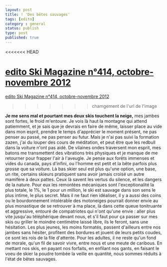 ```yaml
---
layout: post
title: ! 'Des bêtes sauvages'
tags: [edito]
category : general
status: publish
type: post
published: true
---
```

<<<<<<< HEAD

[edito Ski Magazine n°414, octobre-novembre 2012](Edito%20betes%20sauvages.pdf)
=======
[edito Ski Magazine n°414, octobre-novembre 2012](http://farm9.staticflickr.com/8399/8679600035_73eeb8e930.jpg)
>>>>>>> chamgement de l'url de l'image

**Je me sens mal et pourtant mes deux skis touchent la neige,** mes jambes sont fortes, le froid m'entoure. Je vois là haut la montagne qui attend patiemment, et je sais que je devrais en faire de même, laisser place au vide dans mon esprit, prendre le temps d'apprécier le moment présent, ne pas penser au passé, ne pas penser au futur.
Mais je n'ai pas suivi la formation zazen, j'ai du louper des cours de méditation, et peut être que les redbull dans la voiture n'ont pas aidé. De vilaines ondes traversent mon esprit, mes batons me transmettent des vibrations très physiques et je manque de me retourner pour frapper l'air à l'aveugle. Je pense aux forêts immenses et vides du canada, pays d'infini, ou l'homme est petit et la bête parfois plus grosse que sa voiture. Là bas skier seul est plus qu'une option, une base, un rite, certains skieurs pratiquent sans avoir jamais croisé un autre mamifère à deux pattes. Ceux là savent les vertus du silence, et les dangers de la nature. Pour eux les remontées mécaniques sont l'exceptionalité la plus totale, le 1%, le 1 pour un million, le ski est sauvage dans son sens le plus intime, le plus secret. Mais il ne faut rien idéaliser, il y a aussi des coins ou le bourdonnement intolérable des motoneiges pourrait donner envie au plus monastique de se retrouver à ma place, là dans cette queue tonitruante et aggressive, entouré de compatriotes qui n'ont qu'une envie : aller plus vite jusqu'au téléphérique devant nous, et s'il faut pour ça passer sur mes skis ou griller le moindre centimètre laissé libre, ils le feront, sans une hésitation. Les plus jeunes, les moins formatés, passent d'ailleurs entre nos jambes sans hésiter, profitent des bordures et jouent de leurs petits coudes, ce sont les rois de la file d'attente. Pour les adultes, il ne reste qu'un fond de morale, qu'un fil de savoir vivre, entre nous et une meute de caribous. En mettant nos skis, en payant nos forfaits, en enfilant nos gants, en faisant le voeu de skier la poudre tombée la veille en quantité, nous sommes réduits à l'état de bêtes sauvages.
